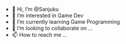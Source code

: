 - 👋 Hi, I’m @Sanjuku
- 👀 I’m interested in Game Dev
- 🌱 I’m currently learning Game Programming
- 💞️ I’m looking to collaborate on ...
- 📫 How to reach me ...

<!---
Sanjuku/Sanjuku is a ✨ special ✨ repository because its `README.md` (this file) appears on your GitHub profile.
You can click the Preview link to take a look at your changes.
--->
